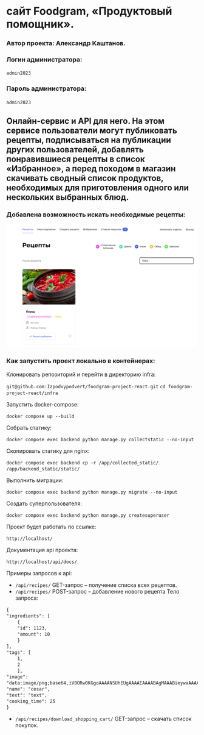 # сайт Foodgram, «Продуктовый помощник».

### Автор проекта: **Александр Каштанов.**

<!---
### https://foodgram.freedynamicdns.org/
-->

### Логин администратора:

`admin2023`

### Пароль администратора:

`admin2023`

## Онлайн-сервис и API для него. На этом сервисе пользователи могут публиковать рецепты, подписываться на публикации других пользователей, добавлять понравившиеся рецепты в список «Избранное», а перед походом в магазин скачивать сводный список продуктов, необходимых для приготовления одного или нескольких выбранных блюд.

### Добавлена возможность искать необходимые рецепты:

![Скрин](https://github.com/Izpodvypodvert/foodgram-project-react/blob/master/search.png)

### Как запустить проект локально в контейнерах:

Клонировать репозиторий и перейти в директорию infra:

`git@github.com:Izpodvypodvert/foodgram-project-react.git`
`cd foodgram-project-react/infra`

Запустить docker-compose:

```
docker compose up --build

```

Собрать статику:

```
docker compose exec backend python manage.py collectstatic --no-input

```

Скопировать статику для nginx:

```
docker compose exec backend cp -r /app/collected_static/. /app/backend_static/static/
```

Выполнить миграции:

```
docker compose exec backend python manage.py migrate --no-input

```

Создать суперпользователя:

```
docker compose exec backend python manage.py createsuperuser

```

Проект будет работать по ссылке:

```
http://localhost/
```

Документация api проекта:

```
http://localhost/api/docs/
```

Примеры запросов к api:

-   `/api/recipes/` GET-запрос – получение списка всех рецептов.
-   `/api/recipes/` POST-запрос – добавление нового рецепта
    Тело запроса:

```
{
"ingredients": [
    {
    "id": 1123,
    "amount": 10
    }
],
"tags": [
    1,
    2
    ],
"image": "data:image/png;base64,iVBORw0KGgoAAAANSUhEUgAAAAEAAAABAgMAAABieywaAAAACVBMVEUAAAD///9fX1/S0ecCAAAACXBIWXMAAA7EAAAOxAGVKw4bAAAACklEQVQImWNoAAAAggCByxOyYQAAAABJRU5ErkJggg==",
"name": "cesar",
"text": "text",
"cooking_time": 25
}
```

-   `/api/recipes/download_shopping_cart/` GET-запрос – cкачать список покупок.

